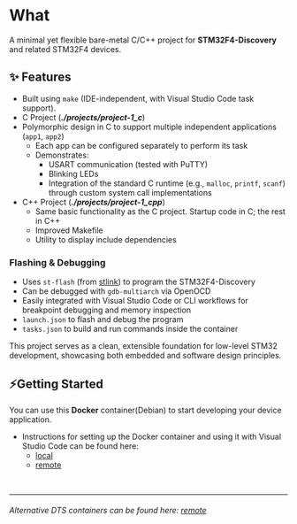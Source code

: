 
# What

A minimal yet flexible bare-metal C/C++ project for **STM32F4-Discovery** and related STM32F4 devices.

## ✨ Features

  - Built using `make` (IDE-independent, with Visual Studio Code task support).
  - C Project (***./projects/project-1_c***)   
  - Polymorphic design in C to support multiple independent applications (`app1`, `app2`)
    - Each app can be configured separately to perform its task
    - Demonstrates:
      - USART communication (tested with PuTTY)
      - Blinking LEDs
      - Integration of the standard C runtime (e.g., `malloc`, `printf`, `scanf`) through custom system call implementations
  - C++ Project (***./projects/project-1_cpp***)
    - Same basic functionality as the C project. Startup code in C; the rest in C++
    - Improved Makefile
    - Utility to display include dependencies

### Flashing & Debugging

-   Uses `st-flash` (from [stlink](https://github.com/stlink-org/stlink)) to program the STM32F4-Discovery
-   Can be debugged with `gdb-multiarch` via OpenOCD
-   Easily integrated with Visual Studio Code or CLI workflows for breakpoint debugging and memory inspection
  - `launch.json` to flash and debug the program
  - `tasks.json` to build and run commands inside the container

This project serves as a clean, extensible foundation for low-level STM32 development, showcasing both embedded and software design principles.

## ⚡Getting Started

You can use this **Docker** container(Debian) to start developing your device application.

- Instructions for setting up the Docker container and using it with Visual Studio Code can be found here:
  - [local](./Howtos/howto_create_a_dev_container)
  - [remote](https://nicojane.github.io/PHP-Development-Template-Stack/Howtos/project-setup)

<br>

---
###### *Alternative DTS containers can be found here: [remote](https://nicojane.github.io/Docker-Template-Stacks-Home/)*
